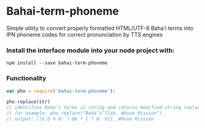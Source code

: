 # Bahai-term-phoneme
Simple utility to convert properly formatted HTML/UTF-8 Baha'i terms into IPN phoneme codes for correct pronunciation by TTS engines
 

### Install the interface module into your node project with:
``` 
npm install --save bahai-term-phoneme
```

### Functionality
``` Javascript
var pho = require('bahai-term-phoneme'); 

pho.replace(str) 
// identifies Baha'i terms in string and returns modified string replacing any such terms with double-bracketed IPN codes
// for example: pho.replace("Bahá’u’lláh, Whose Mission")
// output: [[b @ h A: ? @U ? l l A: h]], Whose Mission
```
 
  
